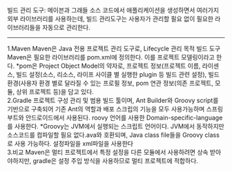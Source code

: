 빌드 관리 도구: 메이븐과 그래들
소스 코드에서 애플리케이션을 생성하면서 여러가지 외부 라이브러리를 사용하는데, 빌드 관리도구는 사용자가 관리할 필요 없이 필요한 라이브러리들을 자동으로 관리한다.<br>
<hr>
1.Maven
Maven은 Java 전용 프로젝트 관리 도구로, Lifecycle 관리 목적 빌드 도구
Maven은 필요한 라이브러리를 pom.xml에 정의한다. 이를 프로젝트 모델링이라고 한다.
*pom은 Project Object Model의 약자로, 프로젝트 정보(프로젝트 이름, 라이센스, 빌드 설정(소스, 리소스, 라이프 사이클 별 실행한 plugin 등 빌드 관련 설정), 빌드 환경(사용자 환경 별로 달라질 수 있는 프로필 정보, pom 연관 정보(의존 프로젝트, 모듈, 상위 프로젝트 등)을 담고 있다.

<br>
2.Gradle
 프로젝트 구성 관리 및 범용 빌드 툴이며, Ant Builder와 Groovy script를 기반으로 구축되어 기존 Ant의 역할과 배포 스크립의 기능을 모두 사용가능하며 스프링부트와 안드로이드에서 사용된다.
  roovy 언어를 사용한 Domain-specific-language를 사용한다.
  *Groovy는 JVM에서 실행되는 스크립트 언어이다. JVM에서 동작하지만 소스코드를 컴파일할 필요 없다.ava와 호환되며, Java class file들을 Groovy class로 사용 가능하다.
  설정파일을 xml파일을 사용한다

<br>
3.비교
 Maven은 멀티 프로젝트에서 특정 설정을 다른 모듈에서 사용하려면 상속 받아야하지만, gradle은 설정 주입 방식을 사용하므로 멀티 프로젝트에 적합하다.
